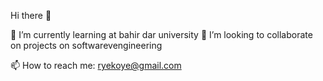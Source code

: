 Hi there 👋



 🌱 I’m currently learning at bahir dar university
 👯 I’m looking to collaborate on projects on softwarevengineering

 📫 How to reach me: ryekoye@gmail.com

